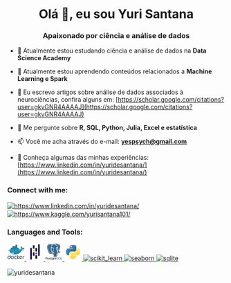 <h1 align="center">Olá 👋, eu sou Yuri Santana</h1>
<h3 align="center">Apaixonado por ciência e análise de dados</h3>

- 🔭 Atualmente estou estudando ciência e análise de dados na **Data Science Academy**

- 🌱 Atualmente estou aprendendo conteúdos relacionados a **Machine Learning e Spark**

- 📝 Eu escrevo artigos sobre análise de dados associados à neurociências, confira alguns em: [https://scholar.google.com/citations?user=gkvGNR4AAAAJ](https://scholar.google.com/citations?user=gkvGNR4AAAAJ)

- 💬 Me pergunte sobre **R, SQL, Python, Julia, Excel e estatística**

- 📫 Você me acha através do e-mail: **yespsych@gmail.com**

- 📄 Conheça algumas das minhas experiências: [https://www.linkedin.com/in/yuridesantana/](https://www.linkedin.com/in/yuridesantana/)

<h3 align="left">Connect with me:</h3>
<p align="left">
<a href="https://linkedin.com/in/https://www.linkedin.com/in/yuridesantana/" target="blank"><img align="center" src="https://raw.githubusercontent.com/rahuldkjain/github-profile-readme-generator/master/src/images/icons/Social/linked-in-alt.svg" alt="https://www.linkedin.com/in/yuridesantana/" height="30" width="40" /></a>
<a href="https://kaggle.com/https://www.kaggle.com/yurisantana101/" target="blank"><img align="center" src="https://raw.githubusercontent.com/rahuldkjain/github-profile-readme-generator/master/src/images/icons/Social/kaggle.svg" alt="https://www.kaggle.com/yurisantana101/" height="30" width="40" /></a>
</p>

<h3 align="left">Languages and Tools:</h3>
<p align="left"> <a href="https://www.docker.com/" target="_blank" rel="noreferrer"> <img src="https://raw.githubusercontent.com/devicons/devicon/master/icons/docker/docker-original-wordmark.svg" alt="docker" width="40" height="40"/> </a> <a href="https://pandas.pydata.org/" target="_blank" rel="noreferrer"> <img src="https://raw.githubusercontent.com/devicons/devicon/2ae2a900d2f041da66e950e4d48052658d850630/icons/pandas/pandas-original.svg" alt="pandas" width="40" height="40"/> </a> <a href="https://www.postgresql.org" target="_blank" rel="noreferrer"> <img src="https://raw.githubusercontent.com/devicons/devicon/master/icons/postgresql/postgresql-original-wordmark.svg" alt="postgresql" width="40" height="40"/> </a> <a href="https://www.python.org" target="_blank" rel="noreferrer"> <img src="https://raw.githubusercontent.com/devicons/devicon/master/icons/python/python-original.svg" alt="python" width="40" height="40"/> </a> <a href="https://scikit-learn.org/" target="_blank" rel="noreferrer"> <img src="https://upload.wikimedia.org/wikipedia/commons/0/05/Scikit_learn_logo_small.svg" alt="scikit_learn" width="40" height="40"/> </a> <a href="https://seaborn.pydata.org/" target="_blank" rel="noreferrer"> <img src="https://seaborn.pydata.org/_images/logo-mark-lightbg.svg" alt="seaborn" width="40" height="40"/> </a> <a href="https://www.sqlite.org/" target="_blank" rel="noreferrer"> <img src="https://www.vectorlogo.zone/logos/sqlite/sqlite-icon.svg" alt="sqlite" width="40" height="40"/> </a> </p>

<p><img align="center" src="https://github-readme-stats.vercel.app/api/top-langs?username=yuridesantana&show_icons=true&locale=en&layout=compact" alt="yuridesantana" /></p>

<!---
- 👋 Hi, I’m @yuridesantana
- 👀 I’m interested in ...
- 🌱 I’m currently learning ...
- 💞️ I’m looking to collaborate on ...
- 📫 How to reach me ...

yuridesantana/yuridesantana is a ✨ special ✨ repository because its `README.md` (this file) appears on your GitHub profile.
You can click the Preview link to take a look at your changes.
--->
